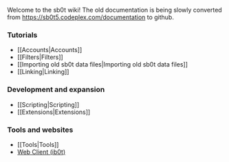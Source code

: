 Welcome to the sb0t wiki! The old documentation is being slowly converted from https://sb0t5.codeplex.com/documentation to github.

### Tutorials
* [[Accounts|Accounts]]
* [[Filters|Filters]]
* [[Importing old sb0t data files|Importing old sb0t data files]]
* [[Linking|Linking]]

### Development and expansion
* [[Scripting|Scripting]]
* [[Extensions|Extensions]]

### Tools and websites
* [[Tools|Tools]]
* [Web Client (ib0t)](http://chatrooms.marsproject.net/ib0t/)